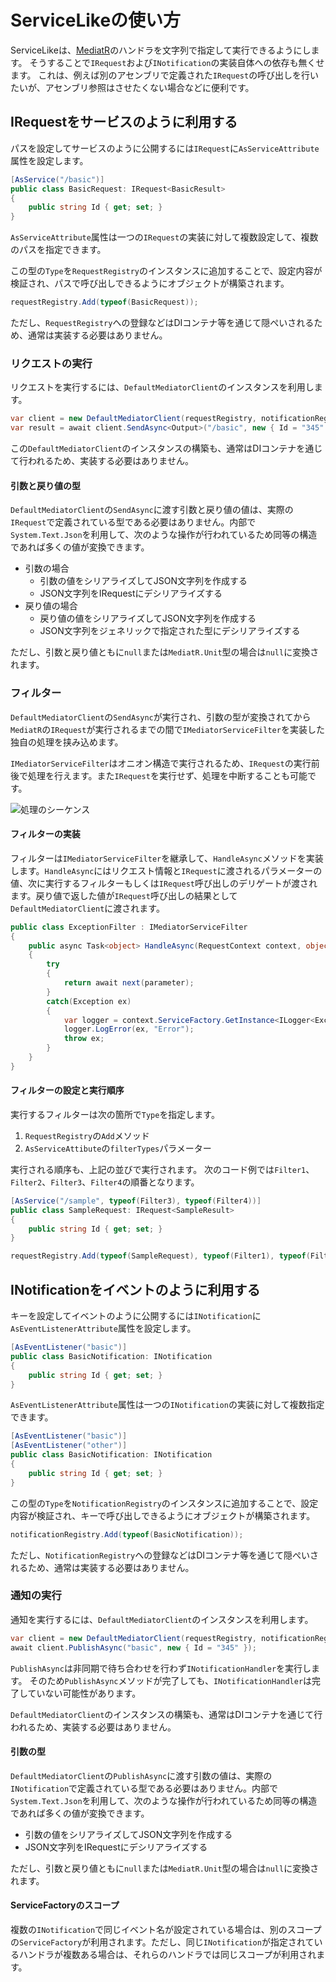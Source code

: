 # ServiceLikeの使い方

ServiceLikeは、[MediatR]のハンドラを文字列で指定して実行できるようにします。
そうすることで`IRequest`および`INotification`の実装自体への依存も無くせます。
これは、例えば別のアセンブリで定義された`IRequest`の呼び出しを行いたいが、アセンブリ参照はさせたくない場合などに便利です。

## IRequestをサービスのように利用する

パスを設定してサービスのように公開するには`IRequest`に`AsServiceAttribute`属性を設定します。

```cs
[AsService("/basic")]
public class BasicRequest: IRequest<BasicResult>
{
    public string Id { get; set; }
}
```

`AsServiceAttribute`属性は一つの`IRequest`の実装に対して複数設定して、複数のパスを指定できます。

この型の`Type`を`RequestRegistry`のインスタンスに追加することで、設定内容が検証され、パスで呼び出しできるようにオブジェクトが構築されます。

```cs
requestRegistry.Add(typeof(BasicRequest));
```

ただし、`RequestRegistry`への登録などはDIコンテナ等を通じて隠ぺいされるため、通常は実装する必要はありません。

### リクエストの実行

リクエストを実行するには、`DefaultMediatorClient`のインスタンスを利用します。

```cs
var client = new DefaultMediatorClient(requestRegistry, notificationRegistry, serviceFactory, scopedServiceFactoryFactory, logger);
var result = await client.SendAsync<Output>("/basic", new { Id = "345" });
```

この`DefaultMediatorClient`のインスタンスの構築も、通常はDIコンテナを通じて行われるため、実装する必要はありません。

#### 引数と戻り値の型

`DefaultMediatorClient`の`SendAsync`に渡す引数と戻り値の値は、実際の`IRequest`で定義されている型である必要はありません。内部で`System.Text.Json`を利用して、次のような操作が行われているため同等の構造であれば多くの値が変換できます。

- 引数の場合
  - 引数の値をシリアライズしてJSON文字列を作成する
  - JSON文字列をIRequestにデシリアライズする
- 戻り値の場合
  - 戻り値の値をシリアライズしてJSON文字列を作成する
  - JSON文字列をジェネリックで指定された型にデシリアライズする

ただし、引数と戻り値ともに`null`または`MediatR.Unit`型の場合は`null`に変換されます。

### フィルター

`DefaultMediatorClient`の`SendAsync`が実行され、引数の型が変換されてから`MediatR`の`IRequest`が実行されるまでの間で`IMediatorServiceFilter`を実装した独自の処理を挟み込めます。

`IMediatorServiceFilter`はオニオン構造で実行されるため、`IRequest`の実行前後で処理を行えます。また`IRequest`を実行せず、処理を中断することも可能です。

![処理のシーケンス](./images/mediator_service_fileter_seq.drawio.svg)

#### フィルターの実装

フィルターは`IMediatorServiceFilter`を継承して、`HandleAsync`メソッドを実装します。`HandleAsync`にはリクエスト情報と`IRequest`に渡されるパラメーターの値、次に実行するフィルターもしくは`IRequest`呼び出しのデリゲートが渡されます。戻り値で返した値が`IRequest`呼び出しの結果として`DefaultMediatorClient`に渡されます。

```cs
public class ExceptionFilter : IMediatorServiceFilter
{
    public async Task<object> HandleAsync(RequestContext context, object parameter, Func<object, Task<object>> next)
    {
        try
        {
            return await next(parameter);
        }
        catch(Exception ex)
        {
            var logger = context.ServiceFactory.GetInstance<ILogger<ExceptionFilter>>();
            logger.LogError(ex, "Error");
            throw ex;
        }
    }
}
```

#### フィルターの設定と実行順序

実行するフィルターは次の箇所で`Type`を指定します。

1. `RequestRegistry`の`Add`メソッド
2. `AsServiceAttibute`の`filterTypes`パラメーター

実行される順序も、上記の並びで実行されます。
次のコード例では`Filter1`、`Filter2`、`Filter3`、`Filter4`の順番となります。

```cs
[AsService("/sample", typeof(Filter3), typeof(Filter4))]
public class SampleRequest: IRequest<SampleResult>
{
    public string Id { get; set; }
}

requestRegistry.Add(typeof(SampleRequest), typeof(Filter1), typeof(Filter2));
```

## INotificationをイベントのように利用する

キーを設定してイベントのように公開するには`INotification`に`AsEventListenerAttribute`属性を設定します。

```cs
[AsEventListener("basic")]
public class BasicNotification: INotification
{
    public string Id { get; set; }
}
```

`AsEventListenerAttribute`属性は一つの`INotification`の実装に対して複数指定できます。

```cs
[AsEventListener("basic")]
[AsEventListener("other")]
public class BasicNotification: INotification
{
    public string Id { get; set; }
}
```

この型の`Type`を`NotificationRegistry`のインスタンスに追加することで、設定内容が検証され、キーで呼び出しできるようにオブジェクトが構築されます。

```cs
notificationRegistry.Add(typeof(BasicNotification));
```

ただし、`NotificationRegistry`への登録などはDIコンテナ等を通じて隠ぺいされるため、通常は実装する必要はありません。

### 通知の実行

通知を実行するには、`DefaultMediatorClient`のインスタンスを利用します。

```cs
var client = new DefaultMediatorClient(requestRegistry, notificationRegistry, serviceFactory, scopedServiceFactoryFactory, logger);
await client.PublishAsync("basic", new { Id = "345" });
```

`PublishAsync`は非同期で待ち合わせを行わず`INotificationHandler`を実行します。
そのため`PublishAsync`メソッドが完了しても、`INotificationHandler`は完了していない可能性があります。

`DefaultMediatorClient`のインスタンスの構築も、通常はDIコンテナを通じて行われるため、実装する必要はありません。

#### 引数の型

`DefaultMediatorClient`の`PublishAsync`に渡す引数の値は、実際の`INotification`で定義されている型である必要はありません。内部で`System.Text.Json`を利用して、次のような操作が行われているため同等の構造であれば多くの値が変換できます。

- 引数の値をシリアライズしてJSON文字列を作成する
- JSON文字列をIRequestにデシリアライズする

ただし、引数と戻り値ともに`null`または`MediatR.Unit`型の場合は`null`に変換されます。

#### ServiceFactoryのスコープ

複数の`INotification`で同じイベント名が設定されている場合は、別のスコープの`ServiceFactory`が利用されます。ただし、同じ`INotification`が指定されているハンドラが複数ある場合は、それらのハンドラでは同じスコープが利用されます。

[MediatR]:https://github.com/jbogard/MediatR